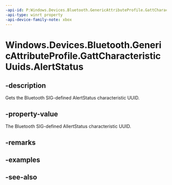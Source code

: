 ```yaml
---
-api-id: P:Windows.Devices.Bluetooth.GenericAttributeProfile.GattCharacteristicUuids.AlertStatus
-api-type: winrt property
-api-device-family-note: xbox
---
```


<!-- Property syntax
public System.Guid AlertStatus { get; }
-->

# Windows.Devices.Bluetooth.GenericAttributeProfile.GattCharacteristicUuids.AlertStatus

## -description
Gets the Bluetooth SIG-defined AlertStatus characteristic UUID.

## -property-value
The Bluetooth SIG-defined AllertStatus characteristic UUID.

## -remarks

## -examples

## -see-also
